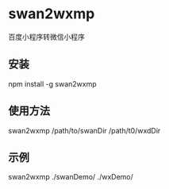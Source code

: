 # swan2wxmp
百度小程序转微信小程序

## 安装
npm install -g swan2wxmp

## 使用方法
swan2wxmp /path/to/swanDir /path/t0/wxdDir

## 示例
swan2wxmp ./swanDemo/ ./wxDemo/
